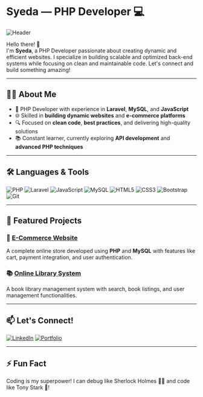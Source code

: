 # Syeda — PHP Developer 💻

![Header](https://yourheaderimageurl.com)

Hello there! 👋  
I'm **Syeda**, a PHP Developer passionate about creating dynamic and efficient websites. I specialize in building scalable and optimized back-end systems while focusing on clean and maintainable code. Let's connect and build something amazing!

---

## 👩‍💻 About Me
- 💼 PHP Developer with experience in **Laravel**, **MySQL**, and **JavaScript**
- 🌐 Skilled in **building dynamic websites** and **e-commerce platforms**
- 🔍 Focused on **clean code**, **best practices**, and delivering high-quality solutions
- 📚 Constant learner, currently exploring **API development** and **advanced PHP techniques**

---

## 🛠️ Languages & Tools

![PHP](https://img.shields.io/badge/PHP-777BB4?style=for-the-badge&logo=php&logoColor=white)
![Laravel](https://img.shields.io/badge/Laravel-FF2D20?style=for-the-badge&logo=laravel&logoColor=white)
![JavaScript](https://img.shields.io/badge/JavaScript-F7DF1E?style=for-the-badge&logo=javascript&logoColor=black)
![MySQL](https://img.shields.io/badge/MySQL-4479A1?style=for-the-badge&logo=mysql&logoColor=white)
![HTML5](https://img.shields.io/badge/HTML5-E34F26?style=for-the-badge&logo=html5&logoColor=white)
![CSS3](https://img.shields.io/badge/CSS3-1572B6?style=for-the-badge&logo=css3&logoColor=white)
![Bootstrap](https://img.shields.io/badge/Bootstrap-563D7C?style=for-the-badge&logo=bootstrap&logoColor=white)
![Git](https://img.shields.io/badge/Git-F05032?style=for-the-badge&logo=git&logoColor=white)

---

## 🌟 Featured Projects

### 🛒 [E-Commerce Website](https://your-ecommerce-link.com)
A complete online store developed using **PHP** and **MySQL** with features like cart, payment integration, and user authentication.

### 📚 [Online Library System](https://your-library-system-link.com)
A book library management system with search, book listings, and user management functionalities.

---

## 📫 Let's Connect!

[![LinkedIn](https://img.shields.io/badge/LinkedIn-0A66C2?style=for-the-badge&logo=linkedin&logoColor=white)](https://www.linkedin.com/in/yourprofile)
[![Portfolio](https://img.shields.io/badge/Portfolio-000000?style=for-the-badge&logo=portfolio&logoColor=white)](https://yourportfolio.com)

---

## ⚡ Fun Fact
Coding is my superpower! I can debug like Sherlock Holmes 🕵️‍♀️ and code like Tony Stark 🤖!
